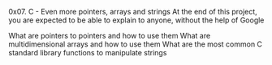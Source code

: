0x07. C - Even more pointers, arrays and strings
At the end of this project, you are expected to be able to explain to anyone, without the help of Google

What are pointers to pointers and how to use them
What are multidimensional arrays and how to use them
What are the most common C standard library functions to manipulate strings
